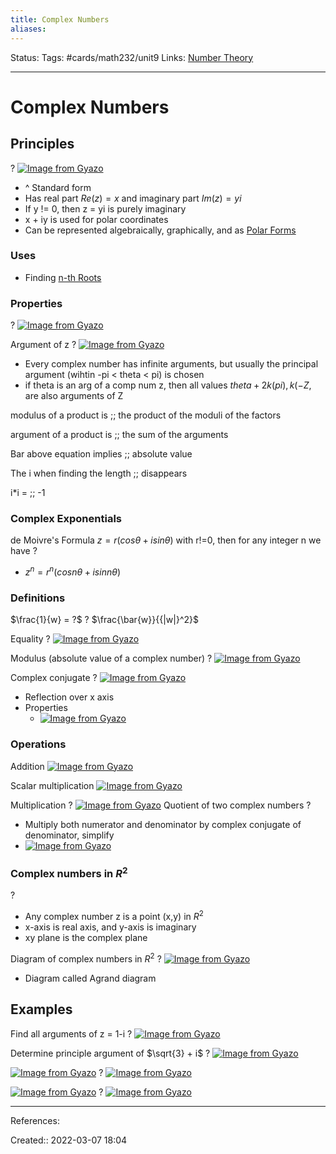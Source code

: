 ```yaml
---
title: Complex Numbers
aliases:
---
```

Status:
Tags: #cards/math232/unit9
Links: [Number Theory](out/number-theory.md)
___

# Complex Numbers

## Principles
?
[![Image from Gyazo](https://i.gyazo.com/046c9feb15175777d19cf4c5d3c442e0.png)](https://gyazo.com/046c9feb15175777d19cf4c5d3c442e0)
- ^ Standard form
- Has real part $Re(z) = x$ and imaginary part $Im(z) = yi$
- If y != 0, then z = yi is purely imaginary
- x + iy is used for polar coordinates
- Can be represented algebraically, graphically, and as [Polar Forms](out/polar-forms.md)

### Uses
- Finding [n-th Roots](out/n-th-roots.md)
### Properties
?
[![Image from Gyazo](https://i.gyazo.com/fb2f0d440418ec34559da8d9c8bc0230.png)](https://gyazo.com/fb2f0d440418ec34559da8d9c8bc0230)

Argument of z
?
[![Image from Gyazo](https://i.gyazo.com/c8cccccb5e06b7fe92db8b6aa78fa8b0.png)](https://gyazo.com/c8cccccb5e06b7fe92db8b6aa78fa8b0)
- Every complex number has infinite arguments, but usually the principal argument (wihtin -pi < theta < pi) is chosen
- if theta is an arg of a comp num z, then all values $theta + 2k(pi), k (- Z$, are also arguments of Z

modulus of a product is ;; the product of the moduli of the factors

argument of a product is ;; the sum of the arguments

Bar above equation implies ;; absolute value

The i when finding the length ;; disappears

i*i = ;; -1

### Complex Exponentials

de Moivre's Formula
$z=r(cos\theta+isin\theta)$ with r!=0, then for any integer n we have
?
- $z^n=r^n(cosn\theta+isinn\theta)$
### Definitions

$\frac{1}{w} = ?$
?
$\frac{\bar{w}}{{|w|}^2}$

Equality
?
[![Image from Gyazo](https://i.gyazo.com/02897fa482ce84bff3da313580b82861.png)](https://gyazo.com/02897fa482ce84bff3da313580b82861)

Modulus (absolute value of a complex number)
?
[![Image from Gyazo](https://i.gyazo.com/0d35762a7bc62124a981661bb64e342a.png)](https://gyazo.com/0d35762a7bc62124a981661bb64e342a)

Complex conjugate
?
[![Image from Gyazo](https://i.gyazo.com/fb51019d3e9c957fa35b50cb42a1fc6e.png)](https://gyazo.com/fb51019d3e9c957fa35b50cb42a1fc6e)
- Reflection over x axis
- Properties
	- [![Image from Gyazo](https://i.gyazo.com/882f9f795f317dedbb0c17932ee4cbdb.png)](https://gyazo.com/882f9f795f317dedbb0c17932ee4cbdb)

### Operations
Addition
[![Image from Gyazo](https://i.gyazo.com/ab98de8b59c79e7ac85bd706b48f5f0d.png)](https://gyazo.com/ab98de8b59c79e7ac85bd706b48f5f0d)

Scalar multiplication
[![Image from Gyazo](https://i.gyazo.com/4b2f29ede6199193225cc567b42d46c8.png)](https://gyazo.com/4b2f29ede6199193225cc567b42d46c8)

Multiplication
?
[![Image from Gyazo](https://i.gyazo.com/7b728d5400b9b69bfdd095cdab92a7ef.png)](https://gyazo.com/7b728d5400b9b69bfdd095cdab92a7ef)
Quotient of two complex numbers
?
- Multiply both numerator and denominator by complex conjugate of denominator, simplify
- [![Image from Gyazo](https://i.gyazo.com/d0fe166dae7e5151265c2132c8667e5b.png)](https://gyazo.com/d0fe166dae7e5151265c2132c8667e5b)

### Complex numbers in $R^2$
?
- Any complex number z is a point (x,y) in $R^2$
- x-axis is real axis, and y-axis is imaginary
- xy plane is the complex plane

Diagram of complex numbers in $R^2$
?
[![Image from Gyazo](https://i.gyazo.com/388b439e6f91894d5a4df3248b691112.png)](https://gyazo.com/388b439e6f91894d5a4df3248b691112)
- Diagram called Agrand diagram
## Examples

Find all arguments of z = 1-i
?
[![Image from Gyazo](https://i.gyazo.com/67cef5c6f908dea3bb91d914a2c28de5.png)](https://gyazo.com/67cef5c6f908dea3bb91d914a2c28de5)

Determine principle argument of $\sqrt{3} + i$
?
[![Image from Gyazo](https://i.gyazo.com/066519bf4d24c68bfc37f6cc19accf40.png)](https://gyazo.com/066519bf4d24c68bfc37f6cc19accf40)

[![Image from Gyazo](https://i.gyazo.com/94dff8bbf5512d986862351c70504e8c.png)](https://gyazo.com/94dff8bbf5512d986862351c70504e8c)
?
[![Image from Gyazo](https://i.gyazo.com/e69d6dc47ae6d096e44c3ada06a3557d.png)](https://gyazo.com/e69d6dc47ae6d096e44c3ada06a3557d)

[![Image from Gyazo](https://i.gyazo.com/7127fe48781613061369de8ae0f4e183.png)](https://gyazo.com/7127fe48781613061369de8ae0f4e183)
?
[![Image from Gyazo](https://i.gyazo.com/ac7a6654a868bd1e7e53d752b4178c49.png)](https://gyazo.com/ac7a6654a868bd1e7e53d752b4178c49)
___
References:

Created:: 2022-03-07 18:04
